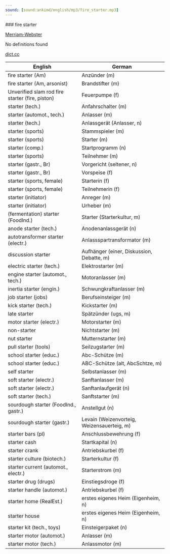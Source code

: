 ```yaml
---
sound: [sound:ankimd/english/mp3/fire_starter.mp3]
---
```


\### fire starter

[Merriam-Webster](https://www.merriam-webster.com/dictionary/fire+starter)

No definitions found

[dict.cc](https://www.dict.cc/fire+starter)

| English        | German       |
| -------------- | ------------ |
| fire starter (Am) | Anzünder (m) |
| fire starter (Am, arsonist) | Brandstifter (m) |
| Unverified slam rod fire starter (fire, piston) | Feuerpumpe (f) |
| starter (tech.) | Anfahrschalter (m) |
| starter (automot., tech.) | Anlasser (m) |
| starter (tech.) | Anlassgerät (Anlasser, n) |
| starter (sports) | Stammspieler (m) |
| starter (sports) | Starter (m) |
| starter (comp.) | Startprogramm (n) |
| starter (sports) | Teilnehmer (m) |
| starter (gastr., Br) | Vorgericht (seltener, n) |
| starter (gastr., Br) | Vorspeise (f) |
| starter (sports, female) | Starterin (f) |
| starter (sports, female) | Teilnehmerin (f) |
| starter (initiator) | Anreger (m) |
| starter (initiator) | Urheber (m) |
| (fermentation) starter (FoodInd.) | Starter (Starterkultur, m) |
| anode starter (tech.) | Anodenanlassgerät (n) |
| autotransformer starter (electr.) | Anlassspartransformator (m) |
| discussion starter | Aufhänger (einer, Diskussion, Debatte, m) |
| electric starter (tech.) | Elektrostarter (m) |
| engine starter (automot., tech.) | Motoranlasser (m) |
| inertia starter (engin.) | Schwungkraftanlasser (m) |
| job starter (jobs) | Berufseinsteiger (m) |
| kick starter (tech.) | Kickstarter (m) |
| late starter | Spätzünder (ugs, m) |
| motor starter (electr.) | Motorstarter (m) |
| non-starter | Nichtstarter (m) |
| nut starter | Mutternstarter (m) |
| pull starter (tools) | Seilzugstarter (m) |
| school starter (educ.) | Abc-Schütze (m) |
| school starter (educ.) | ABC-Schütze (alt, AbcSchtze, m) |
| self starter | Selbstanlasser (m) |
| soft starter (electr.) | Sanftanlasser (m) |
| soft starter (electr.) | Sanftanlaufgerät (n) |
| soft starter (tech.) | Sanftstarter (m) |
| sourdough starter (FoodInd., gastr.) | Anstellgut (n) |
| sourdough starter (gastr.) | Levain (Weizenvorteig, Weizensauerteig, m) |
| starter bars (pl) | Anschlussbewehrung (f) |
| starter cash | Startkapital (n) |
| starter crank | Antriebskurbel (f) |
| starter culture (biotech.) | Starterkultur (f) |
| starter current (automot., electr.) | Starterstrom (m) |
| starter drug (drugs) | Einstiegsdroge (f) |
| starter handle (automot.) | Antriebskurbel (f) |
| starter home (RealEst.) | erstes eigenes Heim (Eigenheim, n) |
| starter house | erstes eigenes Heim (Eigenheim, n) |
| starter kit (tech., toys) | Einsteigerpaket (n) |
| starter motor (automot.) | Anlasser (m) |
| starter motor (tech.) | Anlassmotor (m) |
